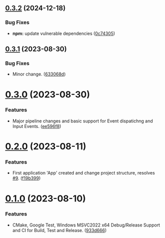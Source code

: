 ## [0.3.2](https://github.com/kaijurgeit/TinyEngine/compare/v0.3.1...v0.3.2) (2024-12-18)


### Bug Fixes

* **npm:** update vulnerable dependencies ([0c74305](https://github.com/kaijurgeit/TinyEngine/commit/0c74305e12b9c3d846f099c446401dd7e4608726))

## [0.3.1](https://github.com/kaijurgeit/TinyEngine/compare/v0.3.0...v0.3.1) (2023-08-30)


### Bug Fixes

* Minor change. ([633068d](https://github.com/kaijurgeit/TinyEngine/commit/633068dc091e96af23e384c30facd7635fc4a84f))

# [0.3.0](https://github.com/kaijurgeit/TinyEngine/compare/v0.2.0...v0.3.0) (2023-08-30)


### Features

* Major pipeline changes and basic support for Event dispatichng and Input Events. ([ee596f8](https://github.com/kaijurgeit/TinyEngine/commit/ee596f898e3a0ecf0c3a9293466e310e4c467108))

# [0.2.0](https://github.com/kaijurgeit/TinyEngine/compare/v0.1.0...v0.2.0) (2023-08-11)


### Features

* First application 'App' created and change project structure, resolves [#9](https://github.com/kaijurgeit/TinyEngine/issues/9). ([f19b399](https://github.com/kaijurgeit/TinyEngine/commit/f19b3990760c51299685b6134ffe6cba50ea01c7))

# [0.1.0](https://github.com/kaijurgeit/TinyEngine/compare/v0.0.0...v0.1.0) (2023-08-10)


### Features

* CMake, Google Test, Windows MSVC2022 x64 Debug/Release Support and CI for Build, Test and Release. ([933d666](https://github.com/kaijurgeit/TinyEngine/commit/933d666d4792f7205b5816290ae85e3a40e1d4e9))
